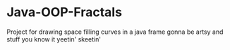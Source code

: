 # Java-OOP-Fractals
Project for drawing space filling curves in a java frame
gonna be artsy and stuff you know it
yeetin' skeetin'
